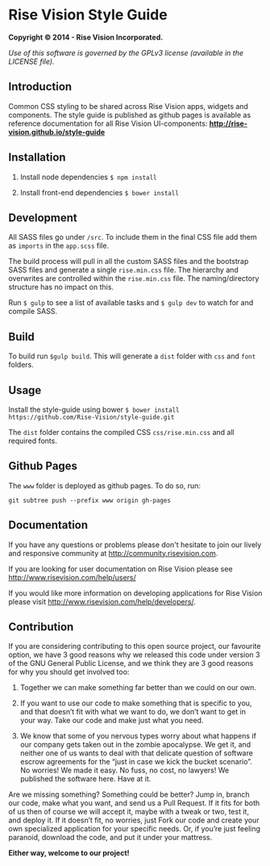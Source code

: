 Rise Vision Style Guide
==============

**Copyright © 2014 - Rise Vision Incorporated.**

*Use of this software is governed by the GPLv3 license (available in the LICENSE file).*

## Introduction
Common CSS styling to be shared across Rise Vision apps, widgets and components. The style guide is published as github pages is available as reference documentation for all Rise Vision UI-components:
**http://rise-vision.github.io/style-guide**


## Installation
1. Install node dependencies `$ npm install`

2. Install front-end dependencies `$ bower install`


## Development
All SASS files go under `/src`. To include them in the final CSS file add them as `imports` in the `app.scss` file.

The build process will pull in all the custom SASS files and the bootstrap SASS files and generate a single `rise.min.css` file. The hierarchy and overwrites are controlled within the `rise.min.css` file. The naming/directory structure has no impact on this.

Run `$ gulp` to see a list of available tasks and `$ gulp dev` to watch for and compile SASS.


## Build
To build run `$gulp build`. This will generate a `dist` folder with `css` and `font` folders.


## Usage
Install the style-guide using bower `$ bower install https://github.com/Rise-Vision/style-guide.git`

The `dist` folder contains the compiled CSS `css/rise.min.css` and all required fonts.

## Github Pages
The `www` folder is deployed as github pages. To do so, run:

`git subtree push --prefix www origin gh-pages`


## Documentation
If you have any questions or problems please don't hesitate to join our lively and responsive community at http://community.risevision.com.

If you are looking for user documentation on Rise Vision please see http://www.risevision.com/help/users/

If you would like more information on developing applications for Rise Vision please visit http://www.risevision.com/help/developers/.


## Contribution
If you are considering contributing to this open source project, our favourite option, we have 3 good reasons why we released this code under version 3 of the GNU General Public License, and we think they are 3 good reasons for why you should get involved too:

1. Together we can make something far better than we could on our own.

2. If you want to use our code to make something that is specific to you, and that doesn’t fit with what we want to do, we don’t want to get in your way. Take our code and make just what you need.

3. We know that some of you nervous types worry about what happens if our company gets taken out in the zombie apocalypse. We get it, and neither one of us wants to deal with that delicate question of software escrow agreements for the “just in case we kick the bucket scenario”. No worries! We made it easy. No fuss, no cost, no lawyers! We published the software here. Have at it.

Are we missing something? Something could be better? Jump in, branch our code, make what you want, and send us a Pull Request. If it fits for both of us then of course we will accept it, maybe with a tweak or two, test it, and deploy it. If it doesn’t fit, no worries, just Fork our code and create your own specialized application for your specific needs. Or, if you’re just feeling paranoid, download the code, and put it under your mattress.

**Either way, welcome to our project!**
